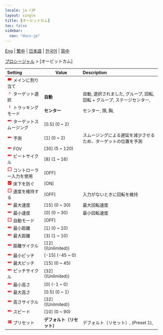 ```yaml
---
locale: ja-rJP
layout: single
title: [オービットカム]
toc: false
sidebar:
  nav: "docs-jp"
---
```

[Eng](/dancexr/menu/2025.4/motion/orbit_cam) | [繁中](/tw/dancexr/menu/2025.4/motion/orbit_cam) | [日本語](/jp/dancexr/menu/2025.4/motion/orbit_cam) | [한국어](/kr/dancexr/menu/2025.4/motion/orbit_cam) | [简中](/zh/dancexr/menu/2025.4/motion/orbit_cam)

[プロシージャル](../menu#プロシージャル) > [オービットカム]



| Setting | Value | Description |
| :--- | --- | :--- |
| <img src="/images/icon/ic_videocam.png" alt="videocam icon"/> メインに割り当て</nobr>|| 
| <img src="/images/icon/ic_chevron.png" alt="chevron icon"/> ターゲット選択</nobr>| **自動** | 自動, 選択されました, グループ, 回転, 回転 + グループ, ステージセンター,  |
| <img src="/images/icon/ic_chevron.png" alt="chevron icon"/> トラッキングモード</nobr>| **センター** | センター, 頭, 胸,  |
| <img src="/images/icon/ic_slider.png" alt="slider icon"/> ターゲットスムージング</nobr>| [0.5] (0 ~ 2) | 
| <img src="/images/icon/ic_slider.png" alt="slider icon"/> 予測</nobr>| [1] (0 ~ 2) | スムージングによる遅延を減少させるため、ターゲットの位置を予測
| <img src="/images/icon/ic_slider.png" alt="slider icon"/> FOV</nobr>| [30] (5 ~ 120) | 
| <img src="/images/icon/ic_slider.png" alt="slider icon"/> ビートサイクル</nobr>| [8] (1 ~ 16) | 
| <img src="/images/icon/ic_check_off.png" alt="check off icon"/> コントローラー入力を使用</nobr>| [OFF] | 
| <img src="/images/icon/ic_check_on.png" alt="check on icon"/> 床下を防ぐ</nobr>| [ON] | 
| <img src="/images/icon/ic_check_off.png" alt="check off icon"/> 速度を維持する</nobr>| [OFF] | 入力がないときに回転を維持
| <img src="/images/icon/ic_slider.png" alt="slider icon"/> 最大速度</nobr>| [15] (0 ~ 30) | 最大回転速度
| <img src="/images/icon/ic_slider.png" alt="slider icon"/> 最小速度</nobr>| [0] (0 ~ 30) | 最小回転速度
| <img src="/images/icon/ic_check_off.png" alt="check off icon"/> 自動モード</nobr>| [OFF] | 
| <img src="/images/icon/ic_slider.png" alt="slider icon"/> 最小距離</nobr>| [1] (0 ~ 10) | 
| <img src="/images/icon/ic_slider.png" alt="slider icon"/> 最大距離</nobr>| [3] (1 ~ 10) | 
| <img src="/images/icon/ic_slider.png" alt="slider icon"/> 距離サイクル</nobr>| [12] ((Unlimited)) | 
| <img src="/images/icon/ic_slider.png" alt="slider icon"/> 最小ピッチ</nobr>| [-15] (-45 ~ 0) | 
| <img src="/images/icon/ic_slider.png" alt="slider icon"/> 最大ピッチ</nobr>| [15] (0 ~ 45) | 
| <img src="/images/icon/ic_slider.png" alt="slider icon"/> ピッチサイクル</nobr>| [32] ((Unlimited)) | 
| <img src="/images/icon/ic_slider.png" alt="slider icon"/> 最小高さ</nobr>| [0] (-1 ~ 0) | 
| <img src="/images/icon/ic_slider.png" alt="slider icon"/> 最大高さ</nobr>| [0.5] (0 ~ 1) | 
| <img src="/images/icon/ic_slider.png" alt="slider icon"/> 高さサイクル</nobr>| [32] ((Unlimited)) | 
| <img src="/images/icon/ic_slider.png" alt="slider icon"/> スピード</nobr>| [10] (0 ~ 90) | 
| <img src="/images/icon/ic_list.png" alt="list icon"/> プリセット</nobr>| **デフォルト（リセット）** | デフォルト（リセット）, (Preset 1),  |
